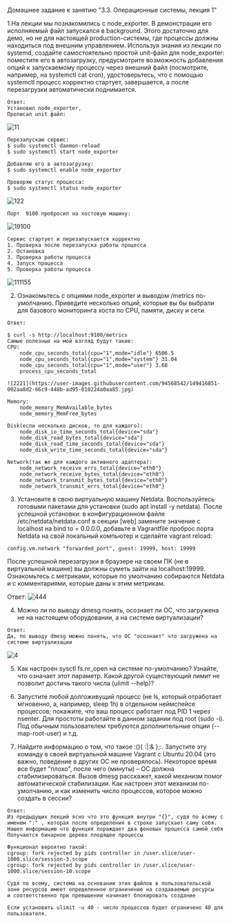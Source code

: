 Домашнее задание к занятию "3.3. Операционные системы, лекция 1"

1.На лекции мы познакомились с node_exporter. В демонстрации его исполняемый файл запускался в background. Этого достаточно для демо, но не для настоящей production-системы, где процессы должны находиться под внешним управлением. Используя знания из лекции по systemd, создайте самостоятельно простой unit-файл для node_exporter:
поместите его в автозагрузку,
предусмотрите возможность добавления опций к запускаемому процессу через внешний файл (посмотрите, например, на systemctl cat cron),
удостоверьтесь, что с помощью systemctl процесс корректно стартует, завершается, а после перезагрузки автоматически поднимается.
```
Ответ:
Установил node_exporter, 
Прописал unit файл:
```
![11](https://user-images.githubusercontent.com/94568542/149414602-9c9480d8-b493-42a4-9214-68eeb5fefcba.jpg)
```
Перезапускаю сервис:
$ sudo systemctl daemon-reload
$ sudo systemctl start node_exporter

Добавляю его в автозагрузку:
$ sudo systemctl enable node_exporter

Проверяю статус процесса:
$ sudo systemctl status node_exporter
```
![122](https://user-images.githubusercontent.com/94568542/149415287-ff726ab8-5e23-48fa-85ba-8b7c4c65daf3.jpg)
```
Порт  9100 пробросил на хостовую машину:
```
![19100](https://user-images.githubusercontent.com/94568542/149414411-b5caae85-796d-4e15-9d68-8ec4be07850e.jpg)
```
Сервис стартует и перезапускается корректно
1. Проверка после перезапуска работы процесса
2. Остановка
3. Проверка работы процесса
4. Запуск процесса 
5. Проверка работы процесса
```
![111155](https://user-images.githubusercontent.com/94568542/149417836-08d8c86f-b4e4-403f-87f2-8d5e095a5ceb.jpg)

2. Ознакомьтесь с опциями node_exporter и выводом /metrics по-умолчанию. 
Приведите несколько опций, которые вы бы выбрали для базового мониторинга хоста по CPU, памяти, диску и сети.
```
Ответ:

$ curl -s http://localhost:9100/metrics
Самые полезные на мой взгляд будут такие:
CPU:
    node_cpu_seconds_total{cpu="1",mode="idle"} 6506.5
    node_cpu_seconds_total{cpu="1",mode="system"} 31.04
    node_cpu_seconds_total{cpu="1",mode="user"} 3.68
    process_cpu_seconds_total 
```

    ![2221](https://user-images.githubusercontent.com/94568542/149416851-002aa8d2-66c9-448b-ad95-010224a0aa85.jpg)
    
```    
Memory:
    node_memory_MemAvailable_bytes 
    node_memory_MemFree_bytes
    
Disk(если несколько дисков, то для каждого):
    node_disk_io_time_seconds_total{device="sda"} 
    node_disk_read_bytes_total{device="sda"} 
    node_disk_read_time_seconds_total{device="sda"} 
    node_disk_write_time_seconds_total{device="sda"}
    
Network(так же для каждого активного адаптера):
    node_network_receive_errs_total{device="eth0"} 
    node_network_receive_bytes_total{device="eth0"} 
    node_network_transmit_bytes_total{device="eth0"}
    node_network_transmit_errs_total{device="eth0"}
```

3. Установите в свою виртуальную машину Netdata. Воспользуйтесь готовыми пакетами для установки (sudo apt install -y netdata). После успешной установки:
в конфигурационном файле /etc/netdata/netdata.conf в секции [web] замените значение с localhost на bind to = 0.0.0.0,
добавьте в Vagrantfile проброс порта Netdata на свой локальный компьютер и сделайте vagrant reload:
```
config.vm.network "forwarded_port", guest: 19999, host: 19999
```
После успешной перезагрузки в браузере на своем ПК (не в виртуальной машине) вы должны суметь зайти на localhost:19999. 
Ознакомьтесь с метриками, которые по умолчанию собираются Netdata и с комментариями, которые даны к этим метрикам.

Ответ:
![444](https://user-images.githubusercontent.com/94568542/149564033-deaf21df-b8e8-4fae-aec1-3f8932c99465.jpg)


4. Можно ли по выводу dmesg понять, осознает ли ОС, что загружена не на настоящем оборудовании, а на системе виртуализации?
```
Ответ:
Да, по выводу dmesg можно понять, что ОС "осознает" что загружена на системе виртуализации
```
![4](https://user-images.githubusercontent.com/94568542/149564573-3e1eae9b-55e1-4c3d-9cf0-2d67a58b09c1.jpg)


5. Как настроен sysctl fs.nr_open на системе по-умолчанию? Узнайте, что означает этот параметр. 
Какой другой существующий лимит не позволит достичь такого числа (ulimit --help)?

6. Запустите любой долгоживущий процесс (не ls, который отработает мгновенно, а, например, sleep 1h) в отдельном неймспейсе процессов; 
покажите, что ваш процесс работает под PID 1 через nsenter. Для простоты работайте в данном задании под root (sudo -i). 
Под обычным пользователем требуются дополнительные опции (--map-root-user) и т.д.

7. Найдите информацию о том, что такое :(){ :|:& };:. Запустите эту команду в своей виртуальной машине Vagrant с Ubuntu 20.04 (это важно, поведение в других ОС не проверялось).
Некоторое время все будет "плохо", после чего (минуты) – ОС должна стабилизироваться. Вызов dmesg расскажет, какой механизм помог автоматической стабилизации. 
Как настроен этот механизм по-умолчанию, и как изменить число процессов, которое можно создать в сессии?
```
Ответ:
Из предыдущих лекций ясно что это функция внутри "{}", судя по всему с именем ":" , которая после определения в строке запускает саму себя.
Нашел информацию что функция пораждает два фоновых процесса самой себя
Получается бинарное дерево плодящее процессы 

Функционал вероятно такой:
cgroup: fork rejected by pids controller in /user.slice/user-1000.slice/session-3.scope
cgroup: fork rejected by pids controller in /user.slice/user-1000.slice/session-10.scope

Судя по всему, система на основании этих файлов в пользовательской зоне ресурсов имеет определенное ограничение на создаваемые ресурсы 
и соответственно при превышении начинает блокировать создание 

Если установить ulimit -u 40 - число процессов будет ограничено 40 для пользователя.
```
